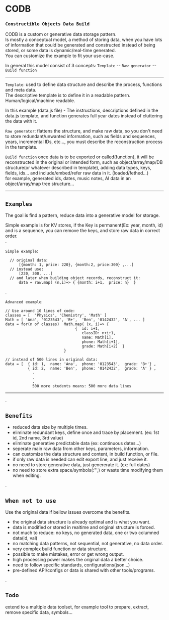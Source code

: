 # CODB
### `Constructible Objects Data Build`  

CODB is a custom or generative data storage pattern.  
Is mostly a conceptual model, a method of storing data, when you have lots of information that could be generated and constructed instead of being stored, or some data is dynamic/real-time generated.  
You can customize the example to fit your use-case.  

In general this model consist of 3 concepts: `Template` -- `Raw generator` -- `Build function`

---
`Template`: used to define data structure and describe the process, functions and meta data.   
The descriptive template is to define it in a readable pattern. Human/logical/machine readable.   

In this example (data.js file) - The instructions, descriptions defined in the data.js template, and function generates full year dates instead of cluttering the data with it.  

`Raw generator`: flattens the structure, and make raw data, so you don't need to store redundant/unwanted information, such as fields and sequences, years, incremental IDs, etc...,  you must describe the reconstruction process in the template.  

`Build function` once data is to be exported or called(function), it will be reconstructed in the original or intended form, such as object/array/map/DB structure(or whatever described in template), adding data types, keys, fields, ids... and include/embed/refer raw data in it. (loaded/fethed...)  
for example, generated ids, dates, music notes, AI data in an object/array/map tree structure...  

---
  
## `Examples`
The goal is find a pattern, reduce data into a generative model for storage.

Simple example is for KV stores, if the Key is permanent(Ex: year, month, id) and is a sequence, you can remove the keys, and store raw data in correct order.  
.  

`Simple example`:
```
  // original data:  
      [{month: 1, price: 220}, {month:2, price:300} ,...] 
  // instead use:
      [220, 300, ...]
  // and later when building object records, reconstruct it:
      data = raw.map( (n,i)=> { {month: i+1,  price: n}  }
```
.
  
`Advanced example`:  

```
// Use around 10 lines of code:
classes = [  'Physics', 'Chemistry', 'Math' ] 
Math = [ 'Ana', '0123543', 'B+',  'Ben', '0142432', 'A', ... ]  
data = for(n of classes)  Math.map( (x, i)=> {
                               {  id: i+1,
                                  classID: n+i+1,
                                  name: Math[i],
                                  phone: Math[i+1],
                                  grade: Math[i+2]  }
                          }
                                               
// instead of 500 lines in original data:
data = [  { id: 1,  name: 'Ana',  phone: '0123543',  grade: 'B+'} ,
          { id: 2,  name: 'Ben',  phone: '0142432',  grade: 'A' } ,
            .
            .
            .
            500 more students means: 500 more data lines
```
---  
.  

## `Benefits`
- reduced data size by multiple times. 
- eliminate redundant keys, define once and trace by placement. (ex: 1st id, 2nd name, 3rd value) 
- eliminate generative predictable data (ex: continuous dates...)
- seperate main raw data from other keys, parameters, information.
- can customize the data structure and content, in build function, or file.
- if only raw data is needed can edit export line, and just receive it.
- no need to store generative data, just genererate it. (ex: full dates)
- no need to store extra space/symbols(:"',) or waste time modifying them when editing.

.  
## `When not to use`  

Use the original data if bellow issues overcome the benefits.  
- the original data structure is already optimal and is what you want.
- data is modified or stored in realtime and original structure is forced.
- not much to reduce: no keys, no generated data, one or two columned data(id, val)
- no matching data patterns, not sequential, not generative, no data order.
- very complex build function or data structure.
- possible to make mistakes, error or get wrong output.
- high processing power makes the original data a better choice.
- need to follow specific standards, configurations(json...)
- pre-defined API/configs or data is shared with other tools/programs.

.  
## `Todo`
extend to a multiple data toolset, for example tool to prepare, extract, remove specific data, symbols...

